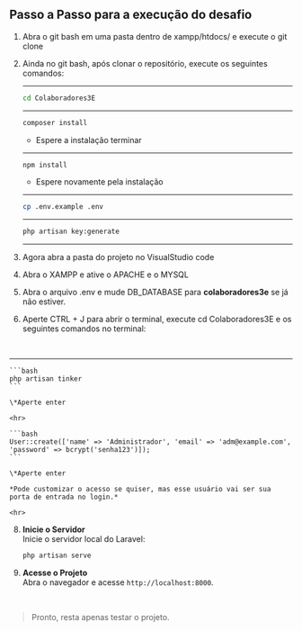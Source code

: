 ## Passo a Passo para a execução do desafio

1. Abra o git bash em uma pasta dentro de xampp/htdocs/ e execute o git clone

2. Ainda no git bash, após clonar o repositório, execute os seguintes comandos:
    
    <hr>
    
    ```bash
    cd Colaboradores3E
    ```
    
    <hr>
    
    ```bash
    composer install
    ```
    
    - Espere a instalação terminar
    
    <hr>
    
    ```bash
    npm install
    ```
    
    - Espere novamente pela instalação
    
    <hr>
    
    ```bash
    cp .env.example .env
    ```
    
    <hr>
    
    ```bash
    php artisan key:generate
    ```
    
    <hr>

4. Agora abra a pasta do projeto no VisualStudio code

5. Abra o XAMPP e ative o APACHE e o MYSQL

6. Abra o arquivo .env e mude DB_DATABASE para **colaboradores3e** se já não estiver.

7. Aperte CTRL + J para abrir o terminal, execute cd Colaboradores3E e os seguintes comandos no terminal:
<br>
    <hr>
    
    ```bash
	php artisan tinker
	```
	
    \*Aperte enter
	
    <hr>
    
    ```bash
	User::create(['name' => 'Administrador', 'email' => 'adm@example.com', 'password' => bcrypt('senha123')]);
    ```
	
    \*Aperte enter

	*Pode customizar o acesso se quiser, mas esse usuário vai ser sua porta de entrada no login.*
    
    <hr>

8. **Inicie o Servidor**  
    Inicie o servidor local do Laravel:  
    ```bash
    php artisan serve
    ```

9. **Acesse o Projeto**  
    Abra o navegador e acesse `http://localhost:8000`.

    <br>

> Pronto, resta apenas testar o projeto.